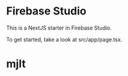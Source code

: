 # Firebase Studio

This is a NextJS starter in Firebase Studio.

To get started, take a look at src/app/page.tsx.
# mjlt
